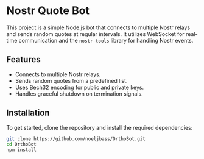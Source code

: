 # Nostr Quote Bot

This project is a simple Node.js bot that connects to multiple Nostr relays and sends random quotes at regular intervals. It utilizes WebSocket for real-time communication and the `nostr-tools` library for handling Nostr events.

## Features

- Connects to multiple Nostr relays.
- Sends random quotes from a predefined list.
- Uses Bech32 encoding for public and private keys.
- Handles graceful shutdown on termination signals.

## Installation

To get started, clone the repository and install the required dependencies:

```bash
git clone https://github.com/noeljbass/OrthoBot.git
cd OrthoBot
npm install
